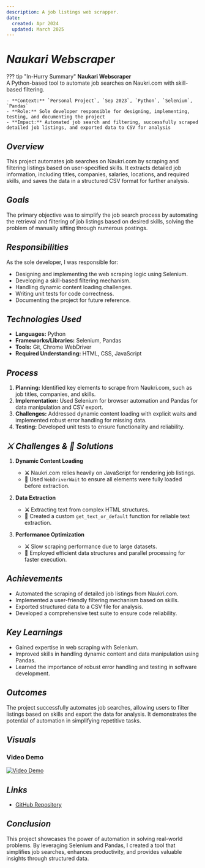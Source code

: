 ```yaml
---
description: A job listings web scrapper.
date:
  created: Apr 2024
  updated: March 2025
---
```


# ***Naukari Webscraper***

??? tip "In-Hurry Summary"
    **Naukari Webscraper**  
    A Python-based tool to automate job searches on Naukri.com with skill-based filtering.

    - **Context:** `Personal Project`, `Sep 2023`, `Python`, `Selenium`, `Pandas`
    - **Role:** Sole developer responsible for designing, implementing, testing, and documenting the project
    - **Impact:** Automated job search and filtering, successfully scraped detailed job listings, and exported data to CSV for analysis

## ***Overview***

This project automates job searches on Naukri.com by scraping and filtering listings based on user-specified skills. It extracts detailed job information, including titles, companies, salaries, locations, and required skills, and saves the data in a structured CSV format for further analysis.

## ***Goals***

The primary objective was to simplify the job search process by automating the retrieval and filtering of job listings based on desired skills, solving the problem of manually sifting through numerous postings.

## ***Responsibilities***

As the sole developer, I was responsible for:

- Designing and implementing the web scraping logic using Selenium.
- Developing a skill-based filtering mechanism.
- Handling dynamic content loading challenges.
- Writing unit tests for code correctness.
- Documenting the project for future reference.

## ***Technologies Used***

- **Languages:** Python
- **Frameworks/Libraries:** Selenium, Pandas
- **Tools:** Git, Chrome WebDriver
- **Required Understanding:** HTML, CSS, JavaScript

## ***Process***

1. **Planning:** Identified key elements to scrape from Naukri.com, such as job titles, companies, and skills.
2. **Implementation:** Used Selenium for browser automation and Pandas for data manipulation and CSV export.
3. **Challenges:** Addressed dynamic content loading with explicit waits and implemented robust error handling for missing data.
4. **Testing:** Developed unit tests to ensure functionality and reliability.

## ***:crossed_swords: Challenges & :star2: Solutions***

1. **Dynamic Content Loading**  
    - **:crossed_swords:** Naukri.com relies heavily on JavaScript for rendering job listings.  
    - **:star2:** Used `WebDriverWait` to ensure all elements were fully loaded before extraction.

2. **Data Extraction**  
    - **:crossed_swords:** Extracting text from complex HTML structures.  
    - **:star2:** Created a custom `get_text_or_default` function for reliable text extraction.

3. **Performance Optimization**  
    - **:crossed_swords:** Slow scraping performance due to large datasets.  
    - **:star2:** Employed efficient data structures and parallel processing for faster execution.

## ***Achievements***

- Automated the scraping of detailed job listings from Naukri.com.
- Implemented a user-friendly filtering mechanism based on skills.
- Exported structured data to a CSV file for analysis.
- Developed a comprehensive test suite to ensure code reliability.

## ***Key Learnings***

- Gained expertise in web scraping with Selenium.
- Improved skills in handling dynamic content and data manipulation using Pandas.
- Learned the importance of robust error handling and testing in software development.

## ***Outcomes***

The project successfully automates job searches, allowing users to filter listings based on skills and export the data for analysis. It demonstrates the potential of automation in simplifying repetitive tasks.

## ***Visuals***

### Video Demo

[![Video Demo](https://img.youtube.com/vi/ls_uxjfADN4/maxresdefault.jpg)](https://www.youtube.com/watch?v=ls_uxjfADN4)

## ***Links***

- [GitHub Repository](https://github.com/code50/9698455/tree/main/CS50P/pset/project)

## ***Conclusion***

This project showcases the power of automation in solving real-world problems. By leveraging Selenium and Pandas, I created a tool that simplifies job searches, enhances productivity, and provides valuable insights through structured data.
